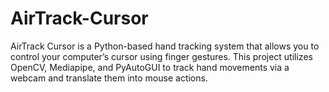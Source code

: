 # AirTrack-Cursor
AirTrack Cursor is a Python-based hand tracking system that allows you to control your computer’s cursor using finger gestures. This project utilizes OpenCV, Mediapipe, and PyAutoGUI to track hand movements via a webcam and translate them into mouse actions.

